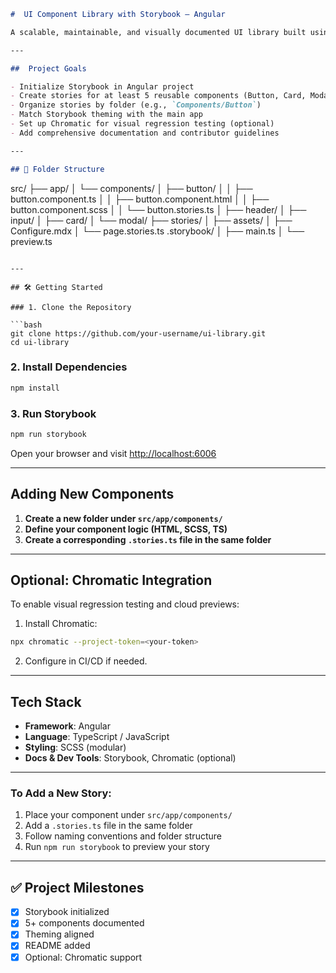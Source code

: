 ```markdown
#  UI Component Library with Storybook – Angular

A scalable, maintainable, and visually documented UI library built using **Angular**, styled with **SCSS**, and powered by **Storybook** for isolated component development, preview, and testing.

---

##  Project Goals

- Initialize Storybook in Angular project
- Create stories for at least 5 reusable components (Button, Card, Modal, Header, Input)
- Organize stories by folder (e.g., `Components/Button`)
- Match Storybook theming with the main app
- Set up Chromatic for visual regression testing (optional)
- Add comprehensive documentation and contributor guidelines

---

## 📁 Folder Structure

```

src/
├── app/
│   └── components/
│       ├── button/
│       │   ├── button.component.ts
│       │   ├── button.component.html
│       │   ├── button.component.scss
│       │   └── button.stories.ts
│       ├── header/
│       ├── input/
│       ├── card/
│       └── modal/
├── stories/
│   ├── assets/
│   ├── Configure.mdx
│   └── page.stories.ts
.storybook/
│   ├── main.ts
│   └── preview\.ts

````

---

## 🛠️ Getting Started

### 1. Clone the Repository

```bash
git clone https://github.com/your-username/ui-library.git
cd ui-library
````

### 2. Install Dependencies

```bash
npm install
```

### 3. Run Storybook

```bash
npm run storybook
```

Open your browser and visit [http://localhost:6006](http://localhost:6006)

---

## Adding New Components

1. **Create a new folder under `src/app/components/`**
2. **Define your component logic (HTML, SCSS, TS)**
3. **Create a corresponding `.stories.ts` file in the same folder**

---

## Optional: Chromatic Integration

To enable visual regression testing and cloud previews:

1. Install Chromatic:

```bash
npx chromatic --project-token=<your-token>
```

2. Configure in CI/CD if needed.

---

## Tech Stack

* **Framework**: Angular
* **Language**: TypeScript / JavaScript
* **Styling**: SCSS (modular)
* **Docs & Dev Tools**: Storybook, Chromatic (optional)

---

### To Add a New Story:

1. Place your component under `src/app/components/`
2. Add a `.stories.ts` file in the same folder
3. Follow naming conventions and folder structure
4. Run `npm run storybook` to preview your story

---

## ✅ Project Milestones

* [x] Storybook initialized
* [x] 5+ components documented
* [x] Theming aligned
* [x] README added
* [x] Optional: Chromatic support
